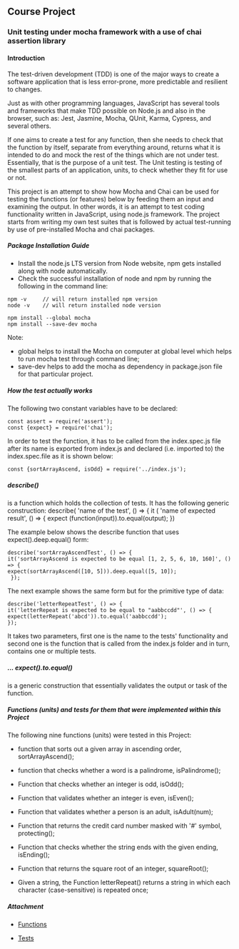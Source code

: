 ##                             Course Project 
###               Unit testing under mocha framework with a use of chai assertion library

#### Introduction
 
   The test-driven development (TDD) is one of the major ways to create a software application that is 
   less error-prone, more predictable and resilient to changes. 
   
   Just as with other programming languages, JavaScript has several tools and frameworks that 
   make TDD possible on Node.js and also in the browser, such as: Jest, Jasmine, Mocha, QUnit, 
   Karma, Cypress, and several others. 
   
   If one aims to create a test for any function, then she needs to check that the function by itself, 
   separate from everything around, returns what it is intended to do and mock the rest of the things 
   which are not under test. Essentially, that is the purpose of a unit test. The Unit testing is 
   testing of the smallest parts of an application, units, to check whether they fit for use or not. 
   
   This project is an attempt to show how Mocha and Chai can be used for testing the functions 
   (or features) below by feeding them an input and examining the output. In other words, it is 
   an attempt to test coding functionality written in JavaScript, using node.js framework. 
   The project starts from writing my own test suites that is followed by actual test-running 
   by use of pre-installed Mocha and chai packages.
    
##### Package Installation Guide
   - Install the node.js LTS version from Node website, npm gets installed along with node 
   automatically.
   - Check the successful installation of node and npm by running the following in the command line:
   
    npm -v     // will return installed npm version
    node -v    // will return installed node version
    
    npm install --global mocha
    npm install --save-dev mocha
    
Note: 
 - global helps to install the Mocha on computer at global level which helps to run mocha test through
  command line;
 - save-dev helps to add the mocha as dependency in package.json file for that particular project.

##### How the test actually works

   The following two constant variables have to be declared:

    const assert = require('assert');
    const {expect} = require('chai');
       
   In order to test the function, it has to be called from the index.spec.js file after its name is 
   exported from index.js and declared (i.e. imported to) the index.spec.file as it is shown below:
    
    const {sortArrayAscend, isOdd} = require('../index.js');
    
   ##### describe()
   is a function which holds the collection of tests. It has the following generic construction:
   describe( 'name of the test', () => {
    it ( 'name of expected result', () => {
    expect (function(input)).to.equal(output);
    })
 
 The example below shows the describe function that uses expect().deep.equal() form:
   
    describe('sortArrayAscendTest', () => {
    it('sortArrayAscend is expected to be equal [1, 2, 5, 6, 10, 160]', () => {
    expect(sortArrayAscend([10, 5])).deep.equal([5, 10]);
     });
 The next example shows the same form but for the primitive type of data: 
     
    describe('letterRepeatTest', () => {
    it('letterRepeat is expected to be equal to "aabbccdd"', () => {
    expect(letterRepeat('abcd')).to.equal('aabbccdd');
    });
    
   It takes two parameters, first one is the name to the tests' functionality and second one is 
   the function that is called from the index.js folder and in turn, contains one or multiple tests. 
   
   #####  ... expect().to.equal()  
   is a generic construction that essentially validates the output or task of the function.
   
   
##### Functions (units) and tests for them that were implemented within this Project
   
   The following nine functions (units) were tested in this Project:
   -  function that sorts out a given array in ascending order, sortArrayAscend();
   
   -  function that checks whether a word is a palindrome, isPalindrome();
   
   - Function that checks whether an integer is odd, isOdd();
   
   - Function that validates whether an integer is even, isEven();
   
  -  Function that validates whether a person is an adult, isAdult(num);

   - Function that returns the credit card number masked with '#' symbol, protecting();
   
   - Function that checks whether the string ends with the given ending, isEnding();

   - Function that returns the square root of an integer, squareRoot();

   - Given a string, the Function letterRepeat() returns a string in which each character 
     (case-sensitive) is repeated once;

##### Attachment

* [Functions](index.js)

* [Tests](test/index.spec.js)

